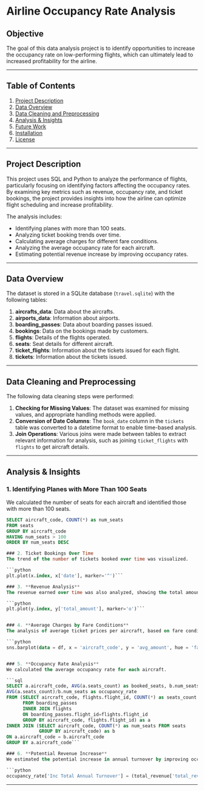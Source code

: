 # Airline Occupancy Rate Analysis

## Objective

The goal of this data analysis project is to identify opportunities to increase the occupancy rate on low-performing flights, which can ultimately lead to increased profitability for the airline.

---

## Table of Contents

1. [Project Description](#project-description)
2. [Data Overview](#data-overview)
3. [Data Cleaning and Preprocessing](#data-cleaning-and-preprocessing)
4. [Analysis & Insights](#analysis--insights)
5. [Future Work](#future-work)
6. [Installation](#installation)
7. [License](#license)

---

## Project Description

This project uses SQL and Python to analyze the performance of flights, particularly focusing on identifying factors affecting the occupancy rates. By examining key metrics such as revenue, occupancy rate, and ticket bookings, the project provides insights into how the airline can optimize flight scheduling and increase profitability.

The analysis includes:

- Identifying planes with more than 100 seats.
- Analyzing ticket booking trends over time.
- Calculating average charges for different fare conditions.
- Analyzing the average occupancy rate for each aircraft.
- Estimating potential revenue increase by improving occupancy rates.

---

## Data Overview

The dataset is stored in a SQLite database (`travel.sqlite`) with the following tables:

1. **aircrafts_data**: Data about the aircrafts.
2. **airports_data**: Information about airports.
3. **boarding_passes**: Data about boarding passes issued.
4. **bookings**: Data on the bookings made by customers.
5. **flights**: Details of the flights operated.
6. **seats**: Seat details for different aircraft.
7. **ticket_flights**: Information about the tickets issued for each flight.
8. **tickets**: Information about the tickets issued.

---

## Data Cleaning and Preprocessing

The following data cleaning steps were performed:

1. **Checking for Missing Values**: The dataset was examined for missing values, and appropriate handling methods were applied.
2. **Conversion of Date Columns**: The `book_date` column in the `tickets` table was converted to a datetime format to enable time-based analysis.
3. **Join Operations**: Various joins were made between tables to extract relevant information for analysis, such as joining `ticket_flights` with `flights` to get aircraft details.

---

## Analysis & Insights

### 1. **Identifying Planes with More Than 100 Seats**

We calculated the number of seats for each aircraft and identified those with more than 100 seats.

````sql
SELECT aircraft_code, COUNT(*) as num_seats
FROM seats
GROUP BY aircraft_code
HAVING num_seats > 100
ORDER BY num_seats DESC

### 2. Ticket Bookings Over Time
The trend of the number of tickets booked over time was visualized.

```python
plt.plot(x.index, x['date'], marker='^')```

### 3. **Revenue Analysis**
The revenue earned over time was also analyzed, showing the total amount generated from bookings.

```python
plt.plot(y.index, y['total_amount'], marker='o')```


### 4. **Average Charges by Fare Conditions**
The analysis of average ticket prices per aircraft, based on fare conditions, was carried out.

```python
sns.barplot(data = df, x = 'aircraft_code', y = 'avg_amount', hue = 'fare_conditions')```


### 5. **Occupancy Rate Analysis**
We calculated the average occupancy rate for each aircraft.

```sql
SELECT a.aircraft_code, AVG(a.seats_count) as booked_seats, b.num_seats,
AVG(a.seats_count)/b.num_seats as occupancy_rate
FROM (SELECT aircraft_code, flights.flight_id, COUNT(*) as seats_count
      FROM boarding_passes
      INNER JOIN flights
      ON boarding_passes.flight_id=flights.flight_id
      GROUP BY aircraft_code, flights.flight_id) as a
INNER JOIN (SELECT aircraft_code, COUNT(*) as num_seats FROM seats
            GROUP BY aircraft_code) as b
ON a.aircraft_code = b.aircraft_code
GROUP BY a.aircraft_code```

### 6. **Potential Revenue Increase**
We estimated the potential increase in annual turnover by improving occupancy rates by 10%.

```python
occupancy_rate['Inc Total Annual Turnover'] = (total_revenue['total_revenue'] / occupancy_rate['occupancy_rate']) * occupancy_rate['Inc occupancy rate```

````

---

